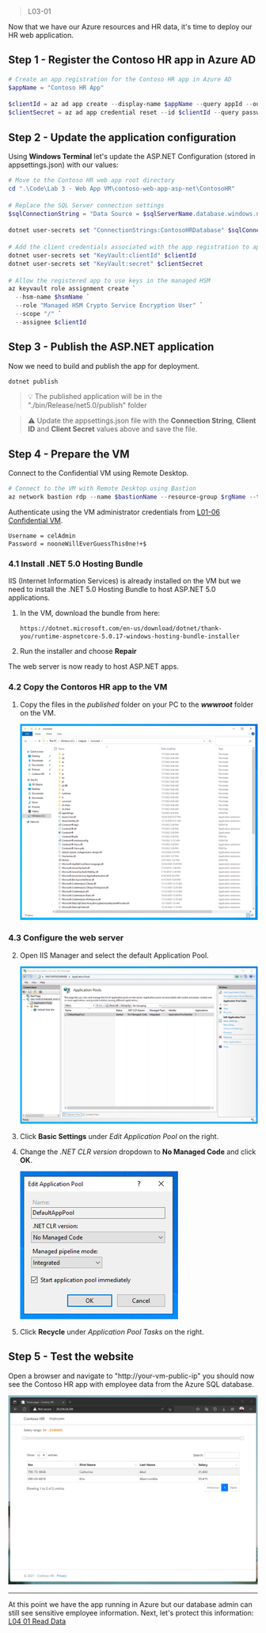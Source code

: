 > L03-01

Now that we have our Azure resources and HR data, it's time to deploy our HR web application.

## Step 1 - Register the Contoso HR app in Azure AD

```powershell
# Create an app registration for the Contoso HR app in Azure AD
$appName = "Contoso HR App"

$clientId = az ad app create --display-name $appName --query appId --output tsv
$clientSecret = az ad app credential reset --id $clientId --query password --output tsv
```

## Step 2 - Update the application configuration

Using **Windows Terminal** let's update the ASP.NET Configuration (stored in appsettings.json) with our values:

```Powershell
# Move to the Contoso HR web app root directory
cd ".\Code\Lab 3 - Web App VM\contoso-web-app-asp-net\ContosoHR"

# Replace the SQL Server connection settings
$sqlConnectionString = "Data Source = $sqlServerName.database.windows.net; Initial Catalog = ContosoHR; Column Encryption Setting = Enabled;Attestation Protocol = AAS; Enclave Attestation Url = $attestUrl/attest/SgxEnclave; User Id = $sqlAdmin; Password = $sqlPassword"

dotnet user-secrets set "ConnectionStrings:ContosoHRDatabase" $sqlConnectionString

# Add the client credentials associated with the app registration to app settings
dotnet user-secrets set "KeyVault:clientId" $clientId
dotnet user-secrets set "KeyVault:secret" $clientSecret

# Allow the registered app to use keys in the managed HSM
az keyvault role assignment create `
  --hsm-name $hsmName `
  --role "Managed HSM Crypto Service Encryption User" `
  --scope "/" `
  --assignee $clientId
```

## Step 3 - Publish the ASP.NET application

Now we need to build and publish the app for deployment.

```Powershell
dotnet publish
```

> 💡 The published application will be in the "./bin/Release/net5.0/publish" folder

> ⚠️ Update the appsettings.json file with the **Connection String**, **Client ID** and **Client Secret** values above and save the file.

## Step 4 - Prepare the VM

Connect to the Confidential VM using Remote Desktop.

```powershell
# Connect to the VM with Remote Desktop using Bastion
az network bastion rdp --name $bastionName --resource-group $rgName --target-resource-id $vmId
```

Authenticate using the VM administrator credentials from [L01-06 Confidential VM](../Lab%201%20-%20Azure%20Resources/L01-06-CreateConfidentialVm.md).

```
Username = celAdmin
Password = nooneWillEverGuessThis0ne!+$
```

### 4.1 Install .NET 5.0 Hosting Bundle
IIS (Internet Information Services) is already installed on the VM but we need to install the .NET 5.0 Hosting Bundle to host ASP.NET 5.0 applications.

1. In the VM, download the bundle from here:
    ```
    https://dotnet.microsoft.com/en-us/download/dotnet/thank-you/runtime-aspnetcore-5.0.17-windows-hosting-bundle-installer
    ```
2. Run the installer and choose **Repair**

The web server is now ready to host ASP.NET apps.

### 4.2 Copy the Contoros HR app to the VM

1. Copy the files in the _published_ folder on your PC to the ***wwwroot*** folder on the VM.

    ![Screenshot of the Contoso HR app](../images/L03-VM-wwwroot.png)

### 4.3 Configure the web server

2. Open IIS Manager and select the default Application Pool.

    ![Screenshot of the Contoso HR app](../images/L03-VM-IIS.png)

3. Click **Basic Settings** under _Edit Application Pool_ on the right.
4. Change the _.NET CLR version_ dropdown to **No Managed Code** and click **OK**.
    
    ![Screenshot of the Contoso HR app](../images/L03-VM-AppPool.png)

5. Click **Recycle** under _Application Pool Tasks_ on the right.

## Step 5 - Test the website

Open a browser and navigate to "http://your-vm-public-ip" you should now see the Contoso HR app with employee data from the Azure SQL database.

![Screenshot of the Contoso HR app](../images/L03-ContosoHr-Screenshot.png)

---

At this point we have the app running in Azure but our database admin can still see sensitive employee information. Next, let's protect this information: [L04 01 Read Data](./../Lab%204%20-%20Protect%20HR%20Data/L04-01-ReadHrData.md)